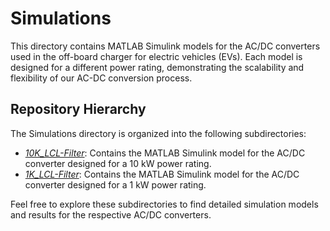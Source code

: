# Simulations

This directory contains MATLAB Simulink models for the AC/DC converters used in the off-board charger for electric vehicles (EVs). Each model is designed for a different power rating, demonstrating the scalability and flexibility of our AC-DC conversion process.

## Repository Hierarchy

The Simulations directory is organized into the following subdirectories:

- [*10K_LCL-Filter*](./10K_LCL-Filter): Contains the MATLAB Simulink model for the AC/DC converter designed for a 10 kW power rating.
- [*1K_LCL-Filter*](./1K_LCL-Filter): Contains the MATLAB Simulink model for the AC/DC converter designed for a 1 kW power rating.

Feel free to explore these subdirectories to find detailed simulation models and results for the respective AC/DC converters.
